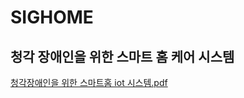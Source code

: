 # SIGHOME
## 청각 장애인을 위한 스마트 홈 케어 시스템
[청각장애인을 위한 스마트홈 iot 시스템.pdf](https://github.com/SIGHOME/SIGHOME/files/9835169/iot.pdf)
